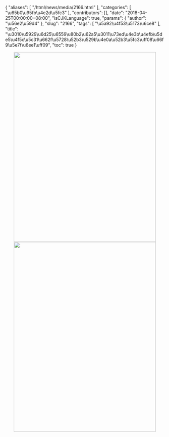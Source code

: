 {
    "aliases": [
        "/html/news/media/2166.html"
    ],
    "categories": [
        "\u65b0\u95fb\u4e2d\u5fc3"
    ],
    "contributors": [],
    "date": "2018-04-25T00:00:00+08:00",
    "isCJKLanguage": true,
    "params": {
        "author": "\u56e2\u59d4"
    },
    "slug": "2166",
    "tags": [
        "\u5a92\u4f53\u5173\u6ce8"
    ],
    "title": "\u3010\u5929\u6d25\u6559\u80b2\u62a5\u3011\u73ed\u4e3b\u4efb\u5de5\u4f5c\u5c31\u662f\u5728\u52b3\u529b\u4e0a\u52b3\u5fc3\uff08\u66f9\u5e7f\u6ee1\uff09",
    "toc": true
}


<img
    src="https://cdn.tfls.online/mirror/full/ba294b3cd2a507a33daf6004a9d2421cb4438ed5.jpg"
    style="display:block;margin-left:auto;margin-right:auto;"
    decoding="async"
    fetchpriority="auto"
    loading="lazy"
    height="600"
    width="450"
/>
<img
    src="https://cdn.tfls.online/mirror/full/d4eb6bd2cafca6efabcb5b50de69742ddfdab766.jpg"
    style="display:block;margin-left:auto;margin-right:auto;"
    decoding="async"
    fetchpriority="auto"
    loading="lazy"
    height="600"
    width="450"
/>


